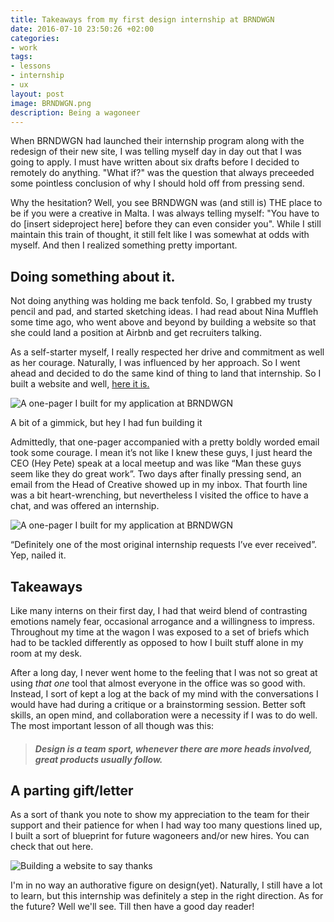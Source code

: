 ```yaml
---
title: Takeaways from my first design internship at BRNDWGN
date: 2016-07-10 23:50:26 +02:00
categories:
- work
tags:
- lessons
- internship
- ux
layout: post
image: BRNDWGN.png
description: Being a wagoneer
---
```


When BRNDWGN had launched their internship program along with the redesign of their new site, I was telling myself day in day out that I was going to apply. I must have written about six drafts before I decided to remotely do anything. "What if?" was the question that always preceeded some pointless conclusion of why I should hold off from pressing send.

Why the hesitation? Well, you see BRNDWGN was (and still is) THE place to be if you were a creative in Malta. I was always telling myself: "You have to do [insert sideproject here] before they can even consider you". While I still maintain this train of thought, it still felt like I was somewhat at odds with myself. And then I realized something pretty important.

<h2>Doing something about it.</h2>

Not doing anything was holding me back tenfold. So, I grabbed my trusty pencil and pad, and started sketching ideas. I had read about Nina Muffleh some time ago, who went above and beyond by building a website so that she could land a position at Airbnb and get recruiters talking. 

As a self-starter myself, I really respected her drive and commitment as well as her courage. Naturally, I was influenced by her approach. So I went ahead and decided to do the same kind of thing to land that internship. So I built a website and well, <a class="post" href="http://justinmarkfarrugia.github.io/BRNDWGN_Application/">here it is.</a>

<img class="box" src="img/BRNDWGN_site.png" alt="A one-pager I built for my application at BRNDWGN">

<p class="description">A bit of a gimmick, but hey I had fun building it</p>

Admittedly, that one-pager accompanied with a pretty boldly worded email took some courage. I mean it’s not like I knew these guys, I just heard the CEO (Hey Pete) speak at a local meetup and was like “Man these guys seem like they do great work”. Two days after finally pressing send, an  email from the Head of Creative showed up in my inbox. That fourth line was a bit heart-wrenching, but nevertheless I visited the office to have a chat, and was offered an internship. 

<img class="box" src="img/BRNDWGNemail.png" alt="A one-pager I built for my application at BRNDWGN">

<p class="description">“Definitely one of the most original internship requests I’ve ever received”. Yep, nailed it.</p>

<h2>Takeaways</h2>
Like many interns on their first day, I had that weird blend of contrasting emotions namely fear, occasional arrogance and a willingness to impress. Throughout my time at the wagon I was exposed to a set of briefs which had to be tackled differently as opposed to how I built stuff alone in my room at my desk. 

After a long day, I never went home to the feeling that I was not so great at using <em> that one </em> tool that almost everyone in the office was so good with. Instead, I sort of kept a log at the back of my mind with the conversations I would have had during a critique or a brainstorming session. Better soft skills, an open mind, and collaboration were a necessity if I was to do well. The most important lesson of all though was this:

<blockquote>
    <h5>Design is a team sport, whenever there are more heads involved, great products usually follow.</h5>
</blockquote>
 
<h2>A parting gift/letter</h2>

As a sort of thank you note to show my appreciation to the team for their support and their patience for when I had way too many questions lined up, I built a sort of blueprint for future wagoneers and/or new hires. You can check that out here. 

<img class="box" src="img/THNKS.png" alt="Building a website to say thanks">

I'm in no way an authorative figure on design(yet). Naturally, I still have a lot to learn, but this internship was definitely a step in the right direction. As for the future? Well we'll see. Till then have a good day reader!

<br>